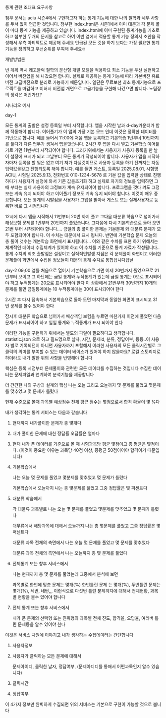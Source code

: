 통계 관련 조대표 요구사항

첨부 문서는 aciu 시즌4에서 구현하고자 하는 통계 기능에 대한 나의 철학과 세부 사항를  두서 없이 언급한 것입니다. 첨부한 index.html은 시즌1에서 이미 대문과 각 문제 폴이 마타 동계 기능을 제공하고 있습니다.  index.html에 이미 구현된 통계기능을 기초로 하고 첨부한 두개의 문서를 참고로 하여 이번 앱에서 적용할 통계 기능 정의서 초안을 작성해서 우측 아티팩트로 제공해 주세요 언급된 모든 것을 하기 보다는 가장 필요한 통계 기능을 정의하고 우선순위를 부여해 주세요ㅁ


개발방법론

번 계획 역시 레고블럭 철학의 분산형 개발 모델을 적용하요 최소 기능을 우선 실현하고 이어서 버전업을 해 나갔으면 합니다. 실제로 제공하는 통계 기능에 따라 기본버전 유료버전 고급버전으로 분리로 가능하기 때문입니다. 일단은 무료보선 최소 통게기능으로 프로젝트를 마감하고 이허서 버전업 개면으로 고급기능을 구현해 나갔으면 합니다. 노팀장의 생각은 어떤가요?

시나리오 예시

day-1

모든 통계의 출발은 설정 등록일 부터 시작합니다. 앱을 시작한 날과 d-day카운터가 함께 작동해야 합니다.  이어풀기가 이 앱의 가장 기본 모드 인데 이것은 정확한 데이터를 기반으로 합니다. 예를 들어서 11:00에 처음 앱을 등록하고 기본학습 1번부너 10번까지를 풀다가 다른 업무가 생겨서 앱을껏습니다.  2시간 후 앱을 다시 열고 기본학습 이어풀기로 가면 11번부터 시작되어야 합니다. 그러기위해서는 사용자가 사용자 등록을 한 날이 설정에 표시가 되고 그날부터 모든 통계가 작성되어야 합니다. 
사용자가 앱을 시작하자마자 등록을 할 일은 없고 여기 저가 다닐것이므로  사용자 등록을 하기 전까지는 자동 입력값을갖고  진행되도록 해야 합니다. 예를 들면 게스트, 등록일 2025,08.01, 시험명 ACIU,  시험일 2025.9.13, 전화번호 010-1234-5678 로 기본 값을 입력한 상태로 진행하다가 사용자가 설정에 와서 기존 값을초기화 하고 실제로 자기의 정보를 입력하면 그 때 부터는 실제 사용자의 그정보가 계속 유지되어야 합니다. 프로그램을 껏다 켜도 그정보는 계속 유지 되어야 하고 이어풀기 정보도 계속 유지 되어야 합니다. 이것이 매우 중요합니다. 모든 통계의 시발점을 사용자가 그앱을 받아서 게스트 또는 실제사용자로 등록한 바로 그 시점입니다

12시에 다시 앱을 시작해서 11번부터 20번 까지 풀고 그다음 대분류 학습으로 넘어가서 해상보험 문제를 1번부터 20번까지 풀었습니다. 그다음에 다시 기본학습으로 돌아 오면 21번 부터 시작되어야 합니다....  금일의 총 풀이한 문제는 기본문제 와 대분류 문제가 모두 포함되어야 합니다. 이 수치는 대문에서 표시 됩니다. 반면에 기본학습 문제 오늘의 총 풀이 갯수는 개본학습 화면에서 표시됩니다... 이와 같은 수치를 표현 하기 위해서는 체계적인 데이터 수집체계가 있어야 하고 이 수치를 기준으로 통계 자료가 작성됩니다.. 통계 수치의 최초 출발점은 설정이고 실직적인발생 지점은 각 문제풀이 화면이고 이러한 문제풀이 화면에서 수집된 정보들이 대문의 통계 수치로 통합됩니다됩닏


day-2
09;00 앱를 처음으로 열어서 기본학습으로 가면 어제 20번까지 풀었으므로 21번부터 보이고 그 하단에는 금일 통계와 누적통계가 있는데 금일 통계는 0으로 표시되어 야 하고 누적통계는 20으로 표시되어야 한다
이 상황에서 21번부터 30번까지 10개의 문제를 풀면 금일통계에는 10 누적통계에는 30이 표시되어야 한다

2시간 후 다시 접속해서 기본학습으로 돌아 도면 마지막과 동일한 화면이 표시되고 31번 문제를 볼수 있어야 한다

잠시후 대분류 학습으로 넘어가서 배상책임 보험을 누르면 마찬가지 이전에 풀었던 다음 문제가 표시되어야 하고 일일 통계와 누적통계가 표시 되어야 한다


이러한 기능을 구현하기 위해서는 별도의 파일이 필요하다고 생각합니다. statistic.json 으로 하고 필드명으로 날자, 시간, 문제id, 분류, 정답여부, 등등..이 사용자 별로 기록되던지 아니면 사용자까지 포함해서 이러한 사용자의 모든 클릭시간별로 그 클릭의 의미를 부여할 수 있는 데이터 베이스가 있어야 하지 않을까요? 로컬 스토리지로 하더라도 내가 말한 위의 사항을 반영해야 합니다

핵심은 등록 시점부터 문제풀이와 관련한 모든 데이터를 수집하는 것입니다
수집한 데이터는 문제파일과 연계하여 분석기능을 제공합니다




더 간간한 나의 구상과 설계의 핵심
나는 오늘 그리고 오늘까지  몇 문제를 풀었고 몇분제를 맞추었고 몇 문제가 틀렸다

현재 수준으로 볼때 과목별 예상점수 전체 평균 점수는 몇점으로서 합격 확율이 몇 %다


내가 생각하는 통계 서비스는 다음과 같습니다

1. 현재까지 내가풀이한 문제가 총 몇개다

2. 내가 풀이한 문제에 대한 정답률 오답률은 얼마다

3. 현재 내가 푼 데이터를 기준으로 볼 때 시험과목당 평균 몇점이고 총 평균은 몇점이다. (이것이 중요한 이유는 과목당 40점 이상, 퐁평균 50점이어야 합격이기 때문입니다)

4. 기본학습에서 

    나는 오늘 몇 문제를 풀었고 몇분제를 맞추었고 몇 문제가 틀렸다

    기본학습에서 오늘까지 나는 총 몇문제를 풀었고 그중 정답률은 몇 퍼센트다

5. 대분류 학습에서

   각 대물류 과목별로 나는 오늘 몇 문제를 풀었고 몇분제를 맞추었고 몇 문제가 틀렸다

    대무류에서 해당과목에 대해서  오늘까지 나는 총 몇문제를 풀었고 그중 정답률은 몇 퍼센트다

   대문류 과목 전체의 측면에서 나는 오늘 몇 문제를 풀었고 몇 문제를 맞추었다

   대분류 과목 전체의 측면에서 나는 오늘까지 총 몇 문제를 풀었다

5. 전체통계 또는 향후 서비스에서

   나는 현재까지 총 몇 문제를 풀었는데 그중에서 분석해 보면

   과목별로 한번에 맞춘 문제는 몇개(%) 한번틀린 문제 는 몇개(%), 두번틀린 문제는 몇개(%), 세번, 네번,,, 이런식으로 다섯번 틀린 문제까지에 대해서 전체현황, 과목별 현황을 볼수 있어야 합니다

6. 전체 통계 또는 향후 서비스에서

   내가 푼 문제의 선택형 또는 진위형의 과목별 전체 진도, 합격율, 오답율, 여러버 틀린 문제등을 알수 있어야 한다



이것은 서비스 차원에 이야기고 내가 생각하는 수집데이터는 간단합니다

1. 사용자정보

2. 사용자가 클릭하는 모든 문제에 대해서

    문제아이디, 클릭한 날자, 정답여부, (문제아디디를 통해서 어떤과목인지 알수 있습니다)

3. 클릭시간

4. 정답여부

이 4가지 정보만 완벽하게 수집되면 위의 서비스는 기본으로 구현이 가능할 것으로 봅니다